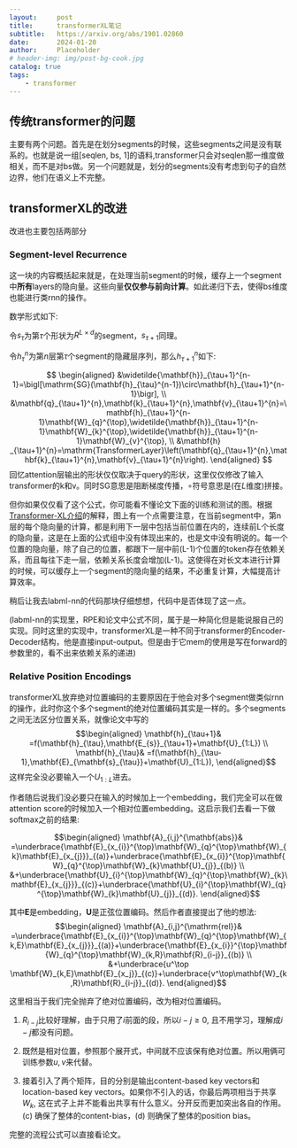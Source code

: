 ```yaml
---
layout:     post
title:      transformerXL笔记
subtitle:   https://arxiv.org/abs/1901.02860
date:       2024-01-20
author:     Placeholder
# header-img: img/post-bg-cook.jpg
catalog: true
tags:
    - transformer
---
```


<!-- ## 前言
最初弄这个原因是大三上的叶南阳老师在听我的大作业汇报的时候点评到可以看一下DDPM等扩散模型，因为我选的那个论文(BIRM)涉及到了一些如变分推理的东西。然后某时刻一打开labml-nn的扩散模型，发现诶这不和那个代码里面某一段非常相似吗？然后就起了这个念头，希望按顺序弄掉labml的几个东西。 -->

## 传统transformer的问题
主要有两个问题。首先是在划分segments的时候，这些segments之间是没有联系的。也就是说一组[seqlen, bs, 1]的语料,transformer只会对seqlen那一维度做相关，而不是对bs做。另一个问题就是，划分的segments没有考虑到句子的自然边界，他们在语义上不完整。

## transformerXL的改进
改进也主要包括两部分
### Segment-level Recurrence
这一块的内容概括起来就是，在处理当前segment的时候，缓存上一个segment中**所有**layers的隐向量。这些向量**仅仅参与前向计算**。如此递归下去，使得bs维度也能进行类rnn的操作。

数学形式如下:

令$s_\tau$为第$\tau$个形状为$R^{L\times d}$的segment，$s_{\tau +1}$同理。


令$h_\tau^n$为第$n$层第$\tau$个segment的隐藏层序列，那么$h_{\tau+1}^n$如下:

$$
\begin{aligned}
&\widetilde{\mathbf{h}}_{\tau+1}^{n-1}=\bigl[\mathrm{SG}(\mathbf{h}_{\tau}^{n-1})\circ\mathbf{h}_{\tau+1}^{n-1}\bigr], \\
&\mathbf{q}_{\tau+1}^{n},\mathbf{k}_{\tau+1}^{n},\mathbf{v}_{\tau+1}^{n}=\mathbf{h}_{\tau+1}^{n-1}\mathbf{W}_{q}^{\top},\widetilde{\mathbf{h}}_{\tau+1}^{n-1}\mathbf{W}_{k}^{\top},\widetilde{\mathbf{h}}_{\tau+1}^{n-1}\mathbf{W}_{v}^{\top}, \\
&\mathbf{h} _{\tau+1}^{n}=\mathrm{TransformerLayer}\left(\mathbf{q}_{\tau+1}^{n},\mathbf{k}_{\tau+1}^{n},\mathbf{v}_{\tau+1}^{n}\right). 
\end{aligned}
$$
回忆attention层输出的形状仅仅取决于query的形状，这里仅仅修改了输入transformer的k和v。同时SG意思是阻断梯度传播，$\circ$符号意思是(在$L$维度)拼接。

但你如果仅仅看了这个公式，你可能看不懂论文下面的训练和测试的图。根据
[Transformer-XL介绍](https://zhuanlan.zhihu.com/p/84159401)的解释，图上有一个点需要注意，在当前segment中，第n层的每个隐向量的计算，都是利用下一层中包括当前位置在内的，连续前L个长度的隐向量，这是在上面的公式组中没有体现出来的，也是文中没有明说的。每一个位置的隐向量，除了自己的位置，都跟下一层中前(L-1)个位置的token存在依赖关系，而且每往下走一层，依赖关系长度会增加(L-1)。这使得在对长文本进行计算的时候，可以缓存上一个segment的隐向量的结果，不必重复计算，大幅提高计算效率。

稍后让我去labml-nn的代码那块仔细想想，代码中是否体现了这一点。

(labml-nn的实现里，RPE和论文中公式不同，属于是一种简化但是能说服自己的实现。同时这里的实现中，transformerXL是一种不同于transformer的Encoder-Decoder结构，他是直接input-output。但是由于它mem的使用是写在forward的参数里的，看不出来依赖关系的递进)

### Relative Position Encodings
transformerXL放弃绝对位置编码的主要原因在于他会对多个segment做类似rnn的操作，此时你这个多个segment的绝对位置编码其实是一样的。多个segments之间无法区分位置关系，就像论文中写的
$$\begin{aligned}
\mathbf{h}_{\tau+1}& =f(\mathbf{h}_{\tau},\mathbf{E_{s}}_{\tau+1}+\mathbf{U}_{1:L})  \\
\mathbf{h}_{\tau}& =f(\mathbf{h}_{\tau-1},\mathbf{E}_{\mathbf{s}_{\tau}}+\mathbf{U}_{1:L}), 
\end{aligned}$$
这样完全没必要输入一个$U_{1:L}$进去。

作者随后说我们没必要只在输入的时候加上一个embedding，我们完全可以在做attention score的时候加入一个相对位置embedding。这启示我们去看一下做softmax之前的结果:

$$\begin{aligned}
\mathbf{A}_{i,j}^{\mathbf{abs}}& =\underbrace{\mathbf{E}_{x_{i}}^{\top}\mathbf{W}_{q}^{\top}\mathbf{W}_{k}\mathbf{E}_{x_{j}}}_{(a)}+\underbrace{\mathbf{E}_{x_{i}}^{\top}\mathbf{W}_{q}^{\top}\mathbf{W}_{k}\mathbf{U}_{j}}_{(b)}  \\
&+\underbrace{\mathbf{U}_{i}^{\top}\mathbf{W}_{q}^{\top}\mathbf{W}_{k}\mathbf{E}_{x_{j}}}_{(c)}+\underbrace{\mathbf{U}_{i}^{\top}\mathbf{W}_{q}^{\top}\mathbf{W}_{k}\mathbf{U}_{j}}_{(d)}.
\end{aligned}$$

其中$\mathbf{E}$是embedding，$\mathbf{U}$是正弦位置编码。然后作者直接提出了他的想法:
$$\begin{aligned}
\mathbf{A}_{i,j}^{\mathrm{rel}}& =\underbrace{\mathbf{E}_{x_{i}}^{\top}\mathbf{W}_{q}^{\top}\mathbf{W}_{k,E}\mathbf{E}_{x_{j}}}_{(a)}+\underbrace{\mathbf{E}_{x_{i}}^{\top}\mathbf{W}_{q}^{\top}\mathbf{W}_{k,R}\mathbf{R}_{i-j}}_{(b)}  \\
&+\underbrace{u^\top \mathbf{W}_{k,E}\mathbf{E}_{x_j}}_{(c)}+\underbrace{v^\top\mathbf{W}_{k,R}\mathbf{R}_{i-j}}_{(d)}.
\end{aligned}$$

这里相当于我们完全抛弃了绝对位置编码，改为相对位置编码。

1. $R_{i-j}$比较好理解，由于只用了$i$前面的段，所以$i-j\geqslant 0$, 且不用学习，理解成$i-j$都没有问题。
2. 既然是相对位置，参照那个展开式，中间就不应该保有绝对位置。所以用俩可训练参数$u,v$来代替。

3. 接着引入了两个矩阵，目的分别是输出content-based key vectors和location-based key vectors。如果你不引入的话，你最后两项相当于共享$W_k$, 这在式子上并不能看出共享有什么意义。分开反而更加突出各自的作用。(c) 确保了整体的content-bias，(d) 则确保了整体的position bias。

完整的流程公式可以直接看论文。